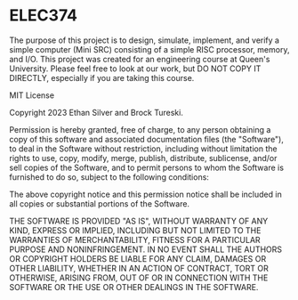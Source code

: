 # ELEC374

The purpose of this project is to design, simulate, implement, and verify a simple computer (Mini SRC) consisting of a simple RISC processor, memory, and I/O. This project was created for an engineering course at Queen's University. Please feel free to look at our work, but DO NOT COPY IT DIRECTLY, especially if you are taking this course.

MIT License

Copyright 2023 Ethan Silver and Brock Tureski.

Permission is hereby granted, free of charge, to any person obtaining a copy of this software and associated documentation files (the "Software"), to deal in the Software without restriction, including without limitation the rights to use, copy, modify, merge, publish, distribute, sublicense, and/or sell copies of the Software, and to permit persons to whom the Software is furnished to do so, subject to the following conditions:

The above copyright notice and this permission notice shall be included in all copies or substantial portions of the Software.

THE SOFTWARE IS PROVIDED "AS IS", WITHOUT WARRANTY OF ANY KIND, EXPRESS OR IMPLIED, INCLUDING BUT NOT LIMITED TO THE WARRANTIES OF MERCHANTABILITY, FITNESS FOR A PARTICULAR PURPOSE AND NONINFRINGEMENT. IN NO EVENT SHALL THE AUTHORS OR COPYRIGHT HOLDERS BE LIABLE FOR ANY CLAIM, DAMAGES OR OTHER LIABILITY, WHETHER IN AN ACTION OF CONTRACT, TORT OR OTHERWISE, ARISING FROM, OUT OF OR IN CONNECTION WITH THE SOFTWARE OR THE USE OR OTHER DEALINGS IN THE SOFTWARE.
